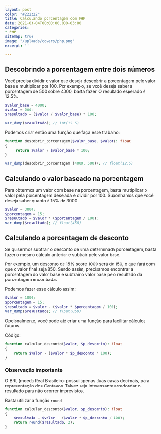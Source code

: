 ```yaml
---
layout: post
color: "#222222"
title: Calculando porcentagem com PHP
date: 2021-03-04T00:00:00.000-03:00
categories:
- PHP
sitemap: true
image: "/uploads/covers/php.png"
excerpt: ''

---
```

## Descobrindo a porcentagem entre dois números

Você precisa dividir o valor que deseja descobrir a porcentagem pelo valor base e multiplicar por 100. Por exemplo, se você deseja saber a porcentagem de 500 sobre 4000, basta fazer. O resultado esperado é 12.5%.

```php
$valor_base = 4000;
$valor = 500;
$resultado = ($valor / $valor_base) * 100;

var_dump($resultado); // int(12.5)
```

Podemos criar então uma função que faça esse trabalho:

```php
function descobrir_porcentagem($valor_base, $valor): float
{
     return $valor / $valor_base * 100;
}

var_dump(descobrir_porcentagem (4000, 500)); // float(12.5)
```

## Calculando o valor baseado na porcentagem

Para obtermos um valor com base na porcentagem, basta multiplicar o valor pela porcentagem desejada e dividir por 100.
Suponhamos que você deseja saber quanto é 15% de 3000.

```php
$valor = 3000;
$porcentagem = 15;
$resultado = $valor * ($porcentagem / 100);
var_dump($resultado); // float(450)
```

## Calculando a porcentagem de desconto

Se quisermos subtrair o desconto de uma determinada porcentagem, basta fazer o mesmo cálculo anterior e subtrair pelo valor base.

Por exemplo, um desconto de 15% sobre 1000 será de 150, o que fará com que o valor final seja 850. Sendo assim, precisamos encontrar a porcentagem do valor base e subtrair o valor base pelo resultado da porcentagem encontrada.

Podemos fazer esse cálculo assim:

```php
$valor = 1000;
$porcentagem = 15;
$resultado = $valor - ($valor * $porcentagem / 100);
var_dump($resultado); // float(850)
```

Opcionalmente, você pode até criar uma função para facilitar cálculos futuros.

Código:

```php
function calcular_desconto($valor, $p_desconto): float 
{
    return $valor - ($valor * $p_desconto / 100); 
}
```

### Observação importante

O BRL (moeda Real Brasileiro) possui apenas duas casas decimais, para representação dos Centavos. Talvez seja interessante arredondar o resultado para não ocorrer imprevistos.

Basta utilizar a função `round`

```php
function calcular_desconto($valor, $p_desconto): float 
{
    $resultado = $valor - ($valor * $p_desconto / 100);
    return round($resultado, 2);
}
```